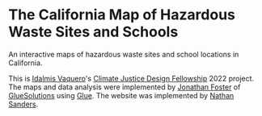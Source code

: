 # The California Map of Hazardous Waste Sites and Schools
An interactive maps of hazardous waste sites and school locations in California.

This is [Idalmis Vaquero](https://projects.iq.harvard.edu/climatefellowship/people/idalmis-vaquero)'s [Climate Justice Design Fellowship](https://projects.iq.harvard.edu/climatefellowship) 2022 project. The maps and data analysis were implemented by [Jonathan Foster](https://www.gluesolutions.io/jfoster-bio-page) of [GlueSolutions](https://www.gluesolutions.io/home) using [Glue](http://glueviz.org). The website was implemented by [Nathan Sanders](https://projects.iq.harvard.edu/climatefellowship/people/nathan-e-sanders).
